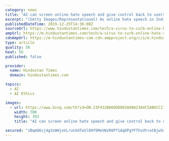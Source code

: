 ```yaml
---
category: news
title: "AI can screen online hate speech and give control back to users: New research"
excerpt: "(Getty Images/Representational) As online hate speech in India and elsewhere is increasingly seen as a threat to democracy, researchers are developing artificial intelligence that ... their proposal in the journal Ethics and Information Technology."
publishedDateTime: 2019-12-25T14:36:00Z
sourceUrl: https://www.hindustantimes.com/tech/a-virus-to-curb-online-hate-speech-possible-says-new-research/story-pTltd2HQf4TrsRtuK7b4JI.html
ampUrl: https://m.hindustantimes.com/tech/a-virus-to-curb-online-hate-speech-possible-says-new-research/story-pTltd2HQf4TrsRtuK7b4JI_amp.html
cdnAmpUrl: https://m-hindustantimes-com.cdn.ampproject.org/c/s/m.hindustantimes.com/tech/a-virus-to-curb-online-hate-speech-possible-says-new-research/story-pTltd2HQf4TrsRtuK7b4JI_amp.html
type: article
quality: 56
heat: 56
published: false

provider:
  name: Hindustan Times
  domain: hindustantimes.com

topics:
  - AI
  - AI Ethics

images:
  - url: https://www.bing.com/th?id=ON.23F432BA66DD803A90A23A4C5AB6CC17
    width: 700
    height: 393
    title: "AI can screen online hate speech and give control back to users: New research"

secured: "zBqmO6zj4g3zWHjoVLrun5dfwSlEHf6MeVWzR8P71AqDPgYFfhvdt+atBjw5oQ3CWgUK0WIsDmEpePXty0DY4ndVkyBHVH4aHCtS1cZpTcuIj0B0jvzis4NxE/NnyFxZeBKFyo5nRSHl882X8nrVBAQf8BP4vSq+vHHxfqOxahul1FrCl12yncUfJWOj8QIJQELkj+Bbod23pYd9xyXi9BLJJ1cw5KKPxVRKQPX+3N/hcev/vAtUdSlmvfxKerGDsH7UafMBdUqfo7J80S4ltg==;4SFdh6zXlE//+dLhpFp3lQ=="
---
```


